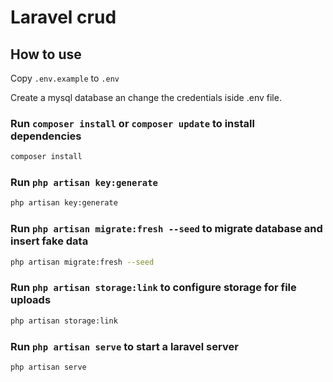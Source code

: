 # Laravel crud


## How to use

Copy ``.env.example`` to ``.env``

Create a mysql database an change the credentials iside .env file.


### Run ``composer install`` or ``composer update`` to install dependencies
```bash
composer install
```


### Run ``php artisan key:generate`` 
```bash
php artisan key:generate
```

### Run ``php artisan migrate:fresh --seed`` to migrate database and insert fake data 
```bash
php artisan migrate:fresh --seed
```

### Run ``php artisan storage:link`` to configure storage for file uploads
```bash
php artisan storage:link
```

###  Run ``php artisan serve`` to start a laravel server


```bash
php artisan serve
```


